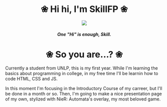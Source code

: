 <h1 
align="center">❀ Hi hi, I'm SkillFP ❀
</h1>
<p align="center">
  <image src="https://c.tenor.com/WOvSeiH_qNoAAAAM/love-heart.gif">
</p>
<h5 align="center">
One "Hi" is enough, Skill.
</h5>
<h1 align="center">
❀ So you are...? ❀
</h1>
<p>
Currently a student from UNLP, this is my first year. While I'm learning the basics about programming in college, in my free time I'll be learnin how to code HTML, CSS and JS.
</p>
<p>
In this moment I'm focusing in the Introductory Course of my carreer, but I'll be done in a month or so. Then, I'm going to make a nice presentation page of my own, stylized with NieR: Automata's overlay, my most beloved game.
</p>
